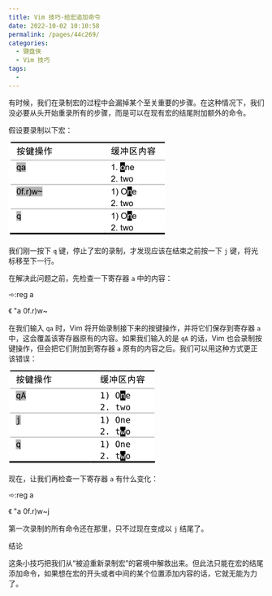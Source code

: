 ```yaml
---
title: Vim 技巧-给宏追加命令
date: 2022-10-02 10:10:58
permalink: /pages/44c269/
categories:
  - 键盘侠
  - Vim 技巧
tags:
  -
---
```


有时候，我们在录制宏的过程中会漏掉某个至关重要的步骤。在这种情况下，我们没必要从头开始重录所有的步骤，而是可以在现有宏的结尾附加额外的命令。

假设要录制以下宏：

![](../../.vuepress/public/img/vim/152.jpg)

我们刚一按下 `q` 键，停止了宏的录制，才发现应该在结束之前按一下 `j` 键，将光标移至下一行。

在解决此问题之前，先检查一下寄存器 `a` 中的内容：

➾:reg a

《 "a 0f.r)w~

在我们输入 `qa` 时，Vim 将开始录制接下来的按键操作，并将它们保存到寄存器 `a` 中，这会覆盖该寄存器原有的内容。如果我们输入的是 `qA` 的话，Vim 也会录制按键操作，但会把它们附加到寄存器 `a` 原有的内容之后。我们可以用这种方式更正该错误：

![](../../.vuepress/public/img/vim/153.jpg)

现在，让我们再检查一下寄存器 `a` 有什么变化：

➾:reg a

《 "a 0f.r)w~j

第一次录制的所有命令还在那里，只不过现在变成以 `j` 结尾了。

结论

这条小技巧把我们从“被迫重新录制宏”的窘境中解救出来。但此法只能在宏的结尾添加命令，如果想在宏的开头或者中间的某个位置添加内容的话，它就无能为力了。
